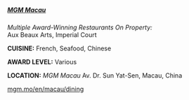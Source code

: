 <h5><a href="//www.mgm.mo/en/macau/dining" target="_blank">MGM Macau</a></h5>

<p class="mt-0"><em class="text-purple">Multiple Award-Winning Restaurants On Property:</em><br>
Aux Beaux Arts, Imperial Court</p>

**CUISINE:** French, Seafood, Chinese

**AWARD LEVEL:** Various

**LOCATION:** *MGM Macau*
Av. Dr. Sun Yat-Sen, Macau, China

<a href="//www.mgm.mo/en/macau/dining" target="_blank">mgm.mo/en/macau/dining</a>

